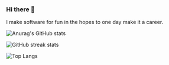 ### Hi there 👋
I make software for fun in the hopes to one day make it a career.

![Anurag's GitHub stats](https://github-readme-stats.vercel.app/api?username=bqyden&show_icons=true&theme=dark) 

![GitHub streak stats](https://streak-stats.demolab.com/?user=bqyden)  

![Top Langs](https://github-readme-stats.vercel.app/api/top-langs/?username=bqyden&layout=compact&theme=dark)
